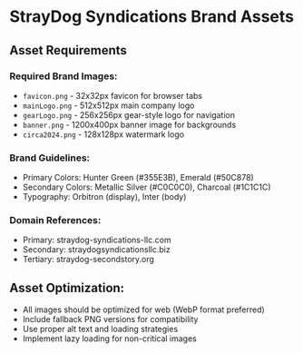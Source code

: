 # StrayDog Syndications Brand Assets

## Asset Requirements

### Required Brand Images:
- `favicon.png` - 32x32px favicon for browser tabs
- `mainLogo.png` - 512x512px main company logo
- `gearLogo.png` - 256x256px gear-style logo for navigation
- `banner.png` - 1200x400px banner image for backgrounds
- `circa2024.png` - 128x128px watermark logo

### Brand Guidelines:
- Primary Colors: Hunter Green (#355E3B), Emerald (#50C878)
- Secondary Colors: Metallic Silver (#C0C0C0), Charcoal (#1C1C1C)
- Typography: Orbitron (display), Inter (body)

### Domain References:
- Primary: straydog-syndications-llc.com
- Secondary: straydogsyndicationsllc.biz
- Tertiary: straydog-secondstory.org

## Asset Optimization:
- All images should be optimized for web (WebP format preferred)
- Include fallback PNG versions for compatibility
- Use proper alt text and loading strategies
- Implement lazy loading for non-critical images
